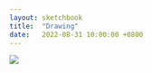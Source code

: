 ```yaml
---
layout: sketchbook
title:  "Drawing"
date:   2022-08-31 10:00:00 +0800
---
```


<img src="/Sketchbook/Images/{{ page.date | date: '%Y-%m-%d' }}/preview.jpg">
